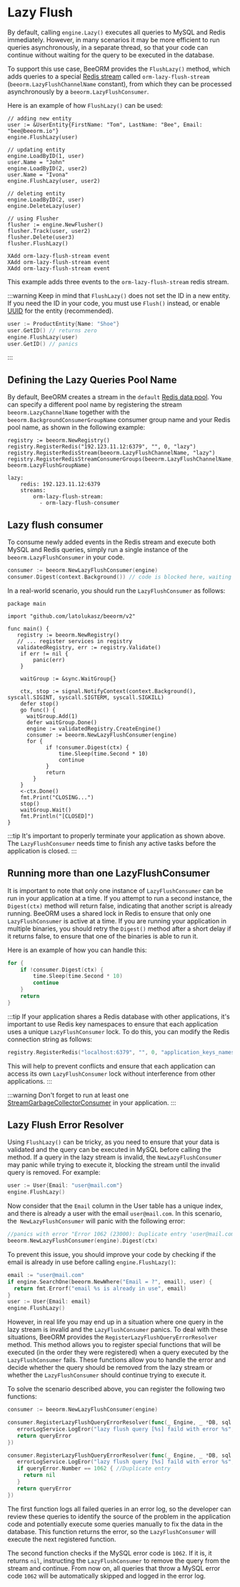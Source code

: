 # Lazy Flush

By default, calling `engine.Lazy()` executes all queries to MySQL and Redis immediately. However, in many scenarios it may be more efficient to run queries asynchronously, in a separate thread, so that your code can continue without waiting for the query to be executed in the database.

To support this use case, BeeORM provides the `FlushLazy()` method, which adds queries to a special [Redis stream](https://redis.io/docs/data-types/streams/) called `orm-lazy-flush-stream` (`beeorm.LazyFlushChannelName` constant), from which they can be processed asynchronously by a `beeorm.LazyFlushConsumer`.

Here is an example of how `FlushLazy()` can be used:

```go{3,10,14,2-}
// adding new entity
user := &UserEntity{FirstName: "Tom", LastName: "Bee", Email: "bee@beeorm.io"}
engine.FlushLazy(user) 

// updating entity
engine.LoadByID(1, user)
user.Name = "John"
engine.LoadByID(2, user2)
user.Name = "Ivona"
engine.FlushLazy(user, user2)

// deleting entity
engine.LoadByID(2, user)
engine.DeleteLazy(user)

// using Flusher
flusher := engine.NewFlusher()
flusher.Track(user, user2)
flusher.Delete(user3)
flusher.FlushLazy()
```

```redis
XAdd orm-lazy-flush-stream event
XAdd orm-lazy-flush-stream event
XAdd orm-lazy-flush-stream event
```

This example adds three events to the `orm-lazy-flush-stream` redis stream.


:::warning
Keep in mind that `FlushLazy()` does not set the ID in a new entity. If you need the ID in your code, you must use `Flush()` instead, or enable [UUID](/guide/uuid.html#enabling-uuid) for the entity (recommended).
```go
user := ProductEntity{Name: "Shoe"}
user.GetID() // returns zero
engine.FlushLazy(user)
user.GetID() // panics
```
:::

## Defining the Lazy Queries Pool Name

By default, BeeORM creates a stream in the `default` [Redis data pool](/guide/data_pools.html#redis-server-pool). You can specify a different pool name by registering the stream `beeorm.LazyChannelName` together with the `beeorm.BackgroundConsumerGroupName` consumer group name and your Redis pool name, as shown in the following example:

```go{3,4}
registry := beeorm.NewRegistry()
registry.RegisterRedis("192.123.11.12:6379", "", 0, "lazy")
registry.RegisterRedisStream(beeorm.LazyFlushChannelName, "lazy")
registry.RegisterRedisStreamConsumerGroups(beeorm.LazyFlushChannelName, beeorm.LazyFlushGroupName)
```

```yml{4,5}
lazy:
    redis: 192.123.11.12:6379
    streams:
        orm-lazy-flush-stream:
          - orm-lazy-flush-consumer
```

## Lazy flush consumer

To consume newly added events in the Redis stream and execute both MySQL and Redis queries, simply run a single instance of 
the `beeorm.LazyFlushConsumer` in your code.

```go
consumer := beeorm.NewLazyFlushConsumer(engine)
consumer.Digest(context.Background()) // code is blocked here, waiting for new events
```

In a real-world scenario, you should run the `LazyFlushConsumer` as follows:

```go{21-28}
package main

import "github.com/latolukasz/beeorm/v2"

func main() {
   registry := beeorm.NewRegistry()
   // ... register services in registry
   validatedRegistry, err := registry.Validate()
    if err != nil {
        panic(err)
    }
    
    waitGroup := &sync.WaitGroup{}
    
    ctx, stop := signal.NotifyContext(context.Background(), syscall.SIGINT, syscall.SIGTERM, syscall.SIGKILL)
    defer stop()
    go func() {
      waitGroup.Add(1)
      defer waitGroup.Done()
      engine := validatedRegistry.CreateEngine()
      consumer := beeorm.NewLazyFlushConsumer(engine)
      for {
			if !consumer.Digest(ctx) {
				time.Sleep(time.Second * 10)
				continue
			}
			return
		}
    }
    <-ctx.Done()
    fmt.Print("CLOSING...")
    stop()
    waitGroup.Wait()
    fmt.Println("[CLOSED]")
}
```

:::tip
It's important to properly terminate your application as shown above. The `LazyFlushConsumer` needs time to finish any active tasks before the application is closed.
:::

## Running more than one LazyFlushConsumer

It is important to note that only one instance of `LazyFlushConsumer` can be run in your application at a time. If you attempt to run a second instance, the `Digest(ctx)` method will return false, indicating that another script is already running. BeeORM uses a shared lock in Redis to ensure that only one `LazyFlushConsumer` is active at a time. If you are running your application in multiple binaries, you should retry the `Digest()` method after a short delay if it returns false, to ensure that one of the binaries is able to run it.

Here is an example of how you can handle this:

```go
for {
    if !consumer.Digest(ctx) {
        time.Sleep(time.Second * 10)
        continue
    }
    return
}
````

:::tip
If your application shares a Redis database with other applications, it's important to use Redis key namespaces to ensure that each application uses a unique `LazyFlushConsumer` lock. To do this, you can modify the Redis connection string as follows:

```go
registry.RegisterRedis("localhost:6379", "", 0, "application_keys_namespace")
```

This will help to prevent conflicts and ensure that each application can access its own `LazyFlushConsumer` lock without interference from other applications.
:::

:::warning
Don't forget to run at least one [StreamGarbageCollectorConsumer](/guide/event_broker.html#stream-garbage-collector-consumer) in your application.
:::

## Lazy Flush Error Resolver

Using `FlushLazy()` can be tricky, as you need to ensure that your data is validated and the query can be executed in MySQL before calling the method. If a query in the lazy stream is invalid, the `NewLazyFlushConsumer` may panic while trying to execute it, blocking the stream until the invalid query is removed. For example:

```go
user := User{Email: "user@mail.com"}
engine.FlushLazy()
```

Now consider that the `Email` column in the User table has a unique index, and there is already a user with the email `user@mail.com`. In this scenario, the` NewLazyFlushConsumer` will panic with the following error:

```go
//panics with error "Error 1062 (23000): Duplicate entry 'user@mail.com' for key 'Email'"
beeorm.NewLazyFlushConsumer(engine).Digest(ctx)
```

To prevent this issue, you should improve your code by checking if the email is already in use before calling `engine.FlushLazy()`:

```go
email := "user@mail.com"
if engine.SearchOne(beeorm.NewWhere("Email = ?", email), user) {
  return fmt.Errorf("email %s is already in use", email)
}
user := User{Email: email}
engine.FlushLazy()
```

However, in real life you may end up in a situation where one query in the lazy stream is invalid and the `LazyFlushConsumer` panics. To deal with these situations, BeeORM provides the `RegisterLazyFlushQueryErrorResolver` method. This method allows you to register special functions that will be executed (in the order they were registered) when a query executed by the `LazyFlushConsumer` fails. These functions allow you to handle the error and decide whether the query should be removed from the lazy stream or whether the `LazyFlushConsumer` should continue trying to execute it.

To solve the scenario described above, you can register the following two functions:

```go
consumer := beeorm.NewLazyFlushConsumer(engine)

consumer.RegisterLazyFlushQueryErrorResolver(func(_ Engine, _ *DB, sql string, queryError *mysql.MySQLError) error {
   errorLogService.LogEror("lazy flush query [%s] faild with error %s", queryError.Error())
   return queryError
})

consumer.RegisterLazyFlushQueryErrorResolver(func(_ Engine, _ *DB, sql string, queryError *mysql.MySQLError) error {
   errorLogService.LogEror("lazy flush query [%s] faild with error %s", queryError.Error())
   if queryError.Number == 1062 { //Duplicate entry
     return nil
   }
   return queryError
})
```

The first function logs all failed queries in an error log, so the developer can review these queries to identify the source of the problem in the application code and potentially execute some queries manually to fix the data in the database. This function returns the error, so the `LazyFlushConsumer` will execute the next registered function.

The second function checks if the MySQL error code is `1062`. If it is, it returns `nil`, instructing the `LazyFlushConsumer` to remove the query from the stream and continue. From now on, all queries that throw a MySQL error code `1062` will be automatically skipped and logged in the error log.
